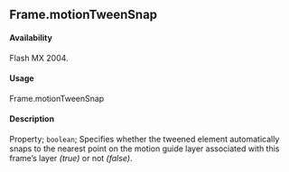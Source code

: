 ## Frame.motionTweenSnap

#### Availability

Flash MX 2004.

#### Usage

Frame.motionTweenSnap

#### Description

Property; `boolean`; Specifies whether the tweened element automatically snaps to the nearest point on the motion guide layer associated with this frame’s layer *(true)* or not *(false)*.
